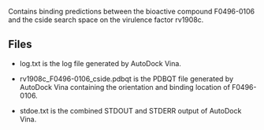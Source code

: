 Contains binding predictions between the bioactive compound F0496-0106 and the cside search space on the virulence factor rv1908c.

## Files

- log.txt is the log file generated by AutoDock Vina.

- rv1908c_F0496-0106_cside.pdbqt is the PDBQT file generated by AutoDock Vina containing the orientation and binding location of F0496-0106.

- stdoe.txt is the combined STDOUT and STDERR output of AutoDock Vina.

